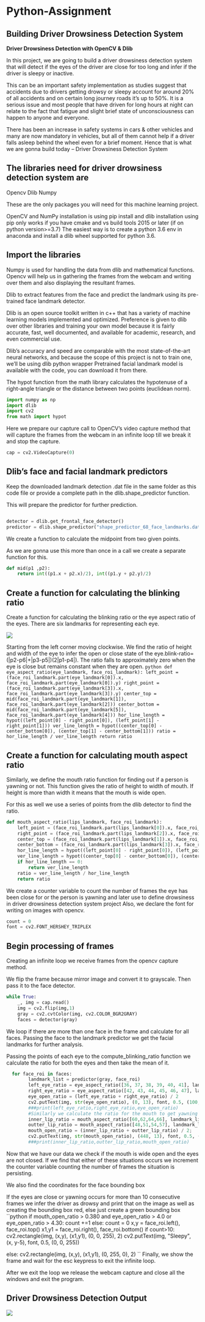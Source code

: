# Python-Assignment

## Building Driver Drowsiness Detection System

**Driver Drowsiness Detection with OpenCV & Dlib**

In this project, we are going to build a driver drowsiness detection system that will detect if the eyes of the driver are close for too long and infer if the driver is sleepy or inactive.

This can be an important safety implementation as studies suggest that accidents due to drivers getting drowsy or sleepy account for around 20% of all accidents and on certain long journey roads it’s up to 50%. It is a serious issue and most people that have driven for long hours at night can relate to the fact that fatigue and slight brief state of unconsciousness can happen to anyone and everyone.

There has been an increase in safety systems in cars & other vehicles and many are now mandatory in vehicles, but all of them cannot help if a driver falls asleep behind the wheel even for a brief moment. Hence that is what we are gonna build today – Driver Drowsiness Detection System

## The libraries need for driver drowsiness detection system are

Opencv
Dlib
Numpy

These are the only packages you will need for this machine learning project.

OpenCV and NumPy installation is using pip install and dlib installation using pip only works if you have cmake and vs build tools 2015 or later (if on python version>=3.7)
The easiest way is to create a python 3.6 env in anaconda and install a dlib wheel supported for python 3.6. 

## Import the libraries
Numpy is used for handling the data from dlib and mathematical functions. Opencv will help us in gathering the frames from the webcam and writing over them and also displaying the resultant frames.

Dlib to extract features from the face and predict the landmark using its pre-trained face landmark detector.

Dlib is an open source toolkit written in c++ that has a variety of machine learning models implemented and optimized. Preference is given to dlib over other libraries and training your own model because it is fairly accurate, fast, well documented, and available for academic, research, and even commercial use.

Dlib’s accuracy and speed are comparable with the most state-of-the-art neural networks, and because the scope of this project is not to train one, we’ll be using dlib python wrapper Pretrained facial landmark model is available with the code, you can download it from there.

The hypot function from the math library calculates the hypotenuse of a right-angle triangle or the distance between two points (euclidean norm).
```python
import numpy as np
import dlib
import cv2
from math import hypot
```
Here we prepare our capture call to OpenCV’s video capture method that will capture the frames from the webcam in an infinite loop till we break it and stop the capture.
```python
cap = cv2.VideoCapture(0)
```
## Dlib’s face and facial landmark predictors
Keep the downloaded landmark detection .dat file in the same folder as this code file or provide a complete path in the dlib.shape_predictor function.

This will prepare the predictor for further prediction.
```python

detector = dlib.get_frontal_face_detector()
predictor = dlib.shape_predictor("shape_predictor_68_face_landmarks.dat")
```
We create a function to calculate the midpoint from two given points.

As we are gonna use this more than once in a call we create a separate function for this.
```python
def mid(p1 ,p2):
    return int((p1.x + p2.x)/2), int((p1.y + p2.y)/2)
```

## Create a function for calculating the blinking ratio
Create a function for calculating the blinking ratio or the eye aspect ratio of the eyes. There are six landmarks for representing each eye.

![](https://techvidvan.com/tutorials/wp-content/uploads/sites/2/2021/06/eye-aspect-ratio.jpg)

Starting from the left corner moving clockwise. We find the ratio of height and width of the eye to infer the open or close state of the eye.blink-ratio=(|p2-p6|+|p3-p5|)(2|p1-p4|). The ratio falls to approximately zero when the eye is close but remains constant when they are open.
``python
def eye_aspect_ratio(eye_landmark, face_roi_landmark):
    left_point = (face_roi_landmark.part(eye_landmark[0]).x, face_roi_landmark.part(eye_landmark[0]).y)
    right_point = (face_roi_landmark.part(eye_landmark[3]).x, face_roi_landmark.part(eye_landmark[3]).y)
    center_top = mid(face_roi_landmark.part(eye_landmark[1]), face_roi_landmark.part(eye_landmark[2]))
    center_bottom = mid(face_roi_landmark.part(eye_landmark[5]), face_roi_landmark.part(eye_landmark[4]))
    hor_line_length = hypot((left_point[0] - right_point[0]), (left_point[1] - right_point[1]))
    ver_line_length = hypot((center_top[0] - center_bottom[0]), (center_top[1] - center_bottom[1]))
    ratio = hor_line_length / ver_line_length
    return ratio
    ``
    
   ## Create a function for calculating mouth aspect ratio
Similarly, we define the mouth ratio function for finding out if a person is yawning or not. This function gives the ratio of height to width of mouth. If height is more than width it means that the mouth is wide open.

For this as well we use a series of points from the dlib detector to find the ratio.

```python
def mouth_aspect_ratio(lips_landmark, face_roi_landmark):
    left_point = (face_roi_landmark.part(lips_landmark[0]).x, face_roi_landmark.part(lips_landmark[0]).y)
    right_point = (face_roi_landmark.part(lips_landmark[2]).x, face_roi_landmark.part(lips_landmark[2]).y)
    center_top = (face_roi_landmark.part(lips_landmark[1]).x, face_roi_landmark.part(lips_landmark[1]).y)
    center_bottom = (face_roi_landmark.part(lips_landmark[3]).x, face_roi_landmark.part(lips_landmark[3]).y)
    hor_line_length = hypot((left_point[0] - right_point[0]), (left_point[1] - right_point[1]))
    ver_line_length = hypot((center_top[0] - center_bottom[0]), (center_top[1] - center_bottom[1]))
    if hor_line_length == 0:
        return ver_line_length
    ratio = ver_line_length / hor_line_length
    return ratio
 ```
 We create a counter variable to count the number of frames the eye has been close for or the person is yawning and later use to define drowsiness in driver drowsiness detection system project Also, we declare the font for writing on images with opencv.
```python
count = 0
font = cv2.FONT_HERSHEY_TRIPLEX
```
## Begin processing of frames
Creating an infinite loop we receive frames from the opencv capture method.

We flip the frame because mirror image and convert it to grayscale. Then pass it to the face detector.
```python
while True:
    _, img = cap.read()
    img = cv2.flip(img,1)
    gray = cv2.cvtColor(img, cv2.COLOR_BGR2GRAY)
    faces = detector(gray)
  ```
We loop if there are more than one face in the frame and calculate for all faces. Passing the face to the landmark predictor we get the facial landmarks for further analysis.

Passing the points of each eye to the compute_blinking_ratio function we calculate the ratio for both the eyes and then take the mean of it.
```python
  for face_roi in faces:
        landmark_list = predictor(gray, face_roi)
        left_eye_ratio = eye_aspect_ratio([36, 37, 38, 39, 40, 41], landmark_list)
        right_eye_ratio = eye_aspect_ratio([42, 43, 44, 45, 46, 47], landmark_list)
        eye_open_ratio = (left_eye_ratio + right_eye_ratio) / 2
        cv2.putText(img, str(eye_open_ratio), (0, 13), font, 0.5, (100, 100, 100))
        ###print(left_eye_ratio,right_eye_ratio,eye_open_ratio)
        #Similarly we calculate the ratio for the mouth to get yawning status, for both outer and inner lips to be more accurate and calculate its mean.
        inner_lip_ratio = mouth_aspect_ratio([60,62,64,66], landmark_list)
        outter_lip_ratio = mouth_aspect_ratio([48,51,54,57], landmark_list)
        mouth_open_ratio = (inner_lip_ratio + outter_lip_ratio) / 2;
        cv2.putText(img, str(mouth_open_ratio), (448, 13), font, 0.5, (100, 100, 100))
        ###print(inner_lip_ratio,outter_lip_ratio,mouth_open_ratio)
 ```
 Now that we have our data we check if the mouth is wide open and the eyes are not closed. If we find that either of these situations occurs we increment the counter variable counting the number of frames the situation is persisting.

We also find the coordinates for the face bounding box

If the eyes are close or yawning occurs for more than 10 consecutive frames we infer the driver as drowsy and print that on the image as well as creating the bounding box red, else just create a green bounding box
``python
if mouth_open_ratio > 0.380 and eye_open_ratio > 4.0 or eye_open_ratio > 4.30:
    count +=1
else:
    count = 0
x,y = face_roi.left(), face_roi.top()
x1,y1 = face_roi.right(), face_roi.bottom()
if count>10:
    cv2.rectangle(img, (x,y), (x1,y1), (0, 0, 255), 2)
    cv2.putText(img, "Sleepy", (x, y-5), font, 0.5, (0, 0, 255))
    
else:
    cv2.rectangle(img, (x,y), (x1,y1), (0, 255, 0), 2)
    ``
Finally, we show the frame and wait for the esc keypress to exit the infinite loop.

After we exit the loop we release the webcam capture and close all the windows and exit the program.  

## Driver Drowsiness Detection Output

![](https://techvidvan.com/tutorials/wp-content/uploads/sites/2/2021/06/driver-drowsiness-detection-output.jpg)
